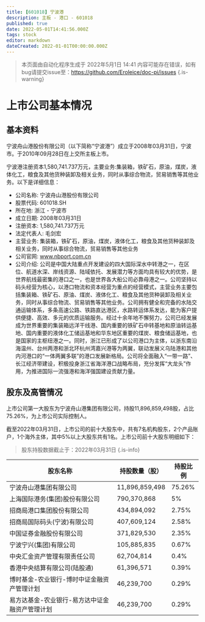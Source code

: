 ```yaml
---
title: [601018] 宁波港
description: 主板 - 港口 - 601018
published: true
date: 2022-05-01T14:41:56.000Z
tags: stock
editor: markdown
dateCreated: 2022-01-01T00:00:00.000Z
---
```


> 本页面由自动化程序生成于 2022年5月1日 14:41
> 内容可能存在错误，如有bug请提交issue至：https://github.com/Eroleice/doc-pi/issues
{.is-warning}

# 上市公司基本情况

## 基本资料

宁波舟山港股份有限公司（以下简称“宁波港”）成立于2008年03月31日，宁波市。于2010年09月28日在上交所主板上市。

宁波港注册资本1,580,741.737万元，主要业务:集装箱，铁矿石，原油，煤炭，液体化工，粮食及其他货种装卸及相关业务，同时从事综合物流，贸易销售等其他业务。以下是详细信息：

- 公司名称: 宁波舟山港股份有限公司
- 股票代码: 601018.SH
- 所在地: 浙江 - 宁波市
- 成立日期: 2008年03月31日
- 注册资本: 1,580,741.737万元
- 法定代表人: 毛剑宏
- 主营业务: 集装箱，铁矿石，原油，煤炭，液体化工，粮食及其他货种装卸及相关业务，同时从事综合物流，贸易销售等其他业务
- 公司官网: www.nbport.com.cn
- 公司介绍: 公司是中国大陆重点开发建设的四大国际深水中转港之一，在区位、航道水深、岸线资源、陆域依托、发展潜力等方面均具有较大的优势，是世界航线最密集的港口之一，也是世界各大船公司必靠母港之一。公司坚持以码头经营为核心，以港口物流和资本经营为重点的经营模式，主营业务主要包括集装箱、铁矿石、原油、煤炭、液体化工、粮食及其他货种装卸及相关业务，同时从事综合物流、贸易销售等其他业务。公司拥有健全和完备的水陆交通运输体系，多条高速公路、铁路直达港区，水路转运体系发达，能为客户提供便捷、高效、多元的优质运输服务。经过十余年地不懈努力，公司已经发展成为世界重要的集装箱远洋干线港、国内重要的铁矿石中转基地和原油转运基地、国内重要的液体化工储运基地和华东地区重要的煤炭、粮食储运基地，也是国家的主枢纽港之一。同时，浙江已形成了以公司港口为主体，以浙东南沿海温州、台州两港和浙北环杭州湾嘉兴港等为两翼，联动发展义乌陆港和其他内河港口的“一体两翼多联”的港口发展新格局。公司将全面融入“一带一路”、长江经济带建设，积极投身浙江省海洋港口战略布局，充分发挥“大龙头”作用，为推进国际一流强港和海洋强国建设贡献力量。


## 股东及高管情况

上市公司第一大股东为宁波舟山港集团有限公司，持股11,896,859,498股，占比75.26%，为上市公司实际控制人。

截至2022年03月31日，上市公司的前十大股东中，共有7名机构股东，2个产品账户，1个海外主体，其中5%以上大股东共有1名。上市公司前十大股东明细如下：

> 股东持股数据截止于：2022年03月31日
{.is-info}

| 股东名称 | 持股数量（股） | 持股比例 |
| --- | --- | --- |
| 宁波舟山港集团有限公司 | 11,896,859,498 | 75.26% |
| 上海国际港务(集团)股份有限公司 | 790,370,868 | 5% |
| 招商局港口集团股份有限公司 | 434,894,092 | 2.75% |
| 招商局国际码头(宁波)有限公司 | 407,609,124 | 2.58% |
| 中国证券金融股份有限公司 | 371,829,530 | 2.35% |
| 宁波宁兴(集团)有限公司 | 105,885,835 | 0.67% |
| 中央汇金资产管理有限责任公司 | 62,704,814 | 0.4% |
| 香港中央结算有限公司(陆股通) | 61,396,571 | 0.39% |
| 博时基金-农业银行-博时中证金融资产管理计划 | 46,239,700 | 0.29% |
| 易方达基金-农业银行-易方达中证金融资产管理计划 | 46,239,700 | 0.29% |




